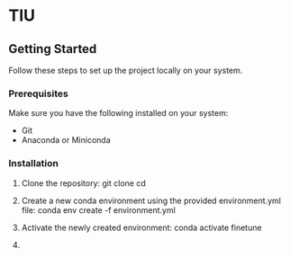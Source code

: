 # TIU

## Getting Started

Follow these steps to set up the project locally on your system.

### Prerequisites

Make sure you have the following installed on your system:
- Git
- Anaconda or Miniconda

### Installation

1. Clone the repository:
   git clone <repository-url>
   cd <repository-folder>

2. Create a new conda environment using the provided environment.yml file:
   conda env create -f environment.yml

3. Activate the newly created environment:
   conda activate finetune

4. 
